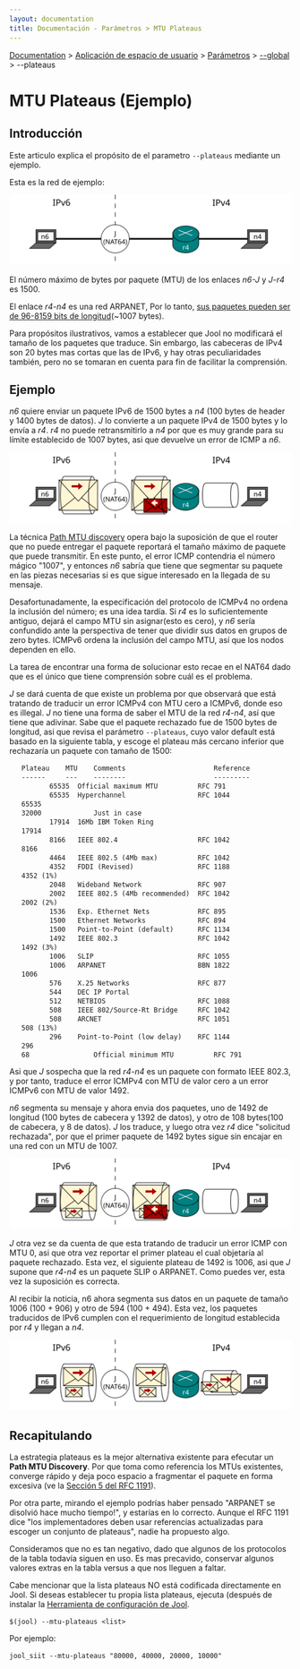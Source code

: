 ```yaml
---
layout: documentation
title: Documentación - Parámetros > MTU Plateaus
---
```


[Documentation](esp-doc-index.html) > [Aplicación de espacio de usuario](esp-doc-index.html#aplicacin-de-espacio-de-usuario) > [Parámetros](esp-usr-flags.html) > [\--global](esp-usr-flags-global.html) > \--plateaus

# MTU Plateaus (Ejemplo)

## Introducción

Este articulo explica el propósito de el parametro `--plateaus` mediante un ejemplo.


Esta es la red de ejemplo:

![Fig.1 - Red](images/plateaus-network.svg)

El número máximo de bytes por paquete (MTU) de los enlaces _n6-J_ y _J-r4_ es 1500.

El enlace _r4-n4_ es una red ARPANET, Por lo tanto, [sus paquetes pueden ser de 96-8159 bits de longitud](https://en.wikipedia.org/wiki/BBN_Report_1822)(~1007 bytes).

Para propósitos ilustrativos, vamos a establecer que Jool no modificará el tamaño de los paquetes que traduce. Sin embargo, las cabeceras de IPv4 son 20 bytes mas cortas que las de IPv6, y hay otras peculiaridades también, pero no se tomaran en cuenta para fin de facilitar la comprensión.

## Ejemplo

_n6_ quiere enviar un paquete IPv6 de 1500 bytes a _n4_ (100 bytes de header y 1400 bytes de datos). _J_ lo convierte a un paquete IPv4 de 1500 bytes y lo envía a _r4_. _r4_ no puede retransmitirlo a _n4_ por que es muy grande para su límite establecido de 1007 bytes, asi que devuelve un error de ICMP a _n6_.

![Fig.2 - Intento 1](images/plateaus-attempt1.svg)

La técnica [Path MTU discovery](http://en.wikipedia.org/wiki/Path_MTU_Discovery) opera bajo la suposición de que el router que no puede entregar el paquete reportará el tamaño máximo de paquete que puede transmitir. En este punto, el error ICMP contendria el número mágico "1007", y entonces _n6_ sabría que tiene que segmentar su paquete en las piezas necesarias si es que sigue interesado en la llegada de su mensaje.

Desafortunadamente, la especificación del protocolo de ICMPv4 no ordena la inclusión del número; es una idea tardía. Si _r4_ es lo suficientemente antiguo, dejará el campo MTU sin asignar(esto es cero), y _n6_ sería confundido ante la perspectiva de tener que dividir sus datos en grupos de zero bytes. ICMPv6 ordena la inclusión del campo MTU, así que los nodos dependen en ello.

La tarea de encontrar una forma de solucionar esto recae en el NAT64 dado que es el único que tiene comprensión sobre cuál es el problema.

_J_ se dará cuenta de que existe un problema por que observará que está tratando de traducir un error ICMPv4 con MTU cero a ICMPv6, donde eso es illegal. _J_ no tiene una forma de saber el MTU de la red _r4-n4_, así que tiene que adivinar. Sabe que el paquete rechazado fue de 1500 bytes de longitud, asi que revisa el parámetro `--plateaus`, cuyo valor default está basado en la siguiente tabla, y escoge el plateau más cercano inferior que rechazaría un paquete con tamaño de 1500:

	   Plateau    MTU    Comments                      Reference
	   ------     ---    --------                      ---------
		      65535  Official maximum MTU          RFC 791
		      65535  Hyperchannel                  RFC 1044
	   65535
	   32000             Just in case
		      17914  16Mb IBM Token Ring
	   17914
		      8166   IEEE 802.4                    RFC 1042
	   8166
		      4464   IEEE 802.5 (4Mb max)          RFC 1042
		      4352   FDDI (Revised)                RFC 1188
	   4352 (1%)
		      2048   Wideband Network              RFC 907
		      2002   IEEE 802.5 (4Mb recommended)  RFC 1042
	   2002 (2%)
		      1536   Exp. Ethernet Nets            RFC 895
		      1500   Ethernet Networks             RFC 894
		      1500   Point-to-Point (default)      RFC 1134
		      1492   IEEE 802.3                    RFC 1042
	   1492 (3%)
		      1006   SLIP                          RFC 1055
		      1006   ARPANET                       BBN 1822
	   1006
		      576    X.25 Networks                 RFC 877
		      544    DEC IP Portal
		      512    NETBIOS                       RFC 1088
		      508    IEEE 802/Source-Rt Bridge     RFC 1042
		      508    ARCNET                        RFC 1051
	   508 (13%)
		      296    Point-to-Point (low delay)    RFC 1144
	   296
	   68                Official minimum MTU          RFC 791
       

Asi que _J_ sospecha que la red _r4-n4_ es un paquete con formato IEEE 802.3, y por tanto, traduce el error ICMPv4 con MTU de valor cero a un error ICMPv6 con MTU de valor 1492.

_n6_ segmenta su mensaje y ahora envia dos paquetes, uno de 1492 de longitud (100 bytes de cabecera y 1392 de datos), y otro de 108 bytes(100 de cabecera, y 8 de datos). _J_ los traduce, y luego otra vez _r4_ dice "solicitud rechazada", por que el primer paquete de 1492 bytes sigue sin encajar en una red con un MTU de 1007.

![Fig.3 - Intento 2](images/plateaus-attempt2.svg)

_J_ otra vez se da cuenta de que esta tratando de traducir un error ICMP con MTU 0, asi que otra vez reportar el primer plateau el cual objetaría al paquete rechazado. Esta vez, el siguiente plateau de 1492 is 1006, asi que _J_ supone que _r4-n4_ es un paquete SLIP o ARPANET. Como puedes ver, esta vez la suposición es correcta.

Al recibir la noticia, n6 ahora segmenta sus datos en un paquete de tamaño 1006 (100 + 906) y otro de 594 (100 + 494). Esta vez, los paquetes traducidos de IPv6 cumplen con el requerimiento de longitud establecida por _r4_ y llegan a _n4_.


![Fig.4 - Intento 3](images/plateaus-attempt3.svg)

## Recapitulando

La estrategia plateaus es la mejor alternativa existente para efecutar un **Path MTU Discovery**. Por que toma como referencia los MTUs existentes, converge rápido y deja poco espacio a fragmentar el paquete en forma excesiva (ve la [Sección 5 del RFC 1191](http://tools.ietf.org/html/rfc1191#section-5")).

Por otra parte, mirando el ejemplo podrías haber pensado "ARPANET se disolvió hace mucho tiempo!", y estarías en lo correcto. Aunque el RFC 1191 dice "los implementadores deben usar referencias actualizadas para escoger un conjunto de plateaus", nadie ha propuesto algo.

Consideramos que no es tan negativo, dado que algunos de los protocolos de la tabla todavía siguen en uso. Es mas precavido, conservar algunos valores extras en la tabla versus a que nos lleguen a faltar.

Cabe mencionar que la lista plateaus NO está codificada directamente en Jool. Si deseas establecer tu propia lista plateaus, ejecuta (después de instalar la [Herramienta de configuración de Jool](esp-usr-install.html).

	$(jool) --mtu-plateaus <list>

Por ejemplo:

	jool_siit --mtu-plateaus "80000, 40000, 20000, 10000"
